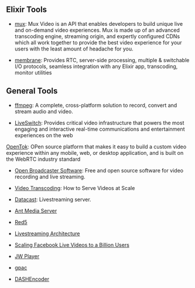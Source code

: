 ## Elixir Tools

- [mux](mux.com): Mux Video is an API that enables developers to build unique live and on-demand video experiences. Mux is made up of an advanced transcoding engine, streaming origin, and expertly configured CDNs which all work together to provide the best video experience for your users with the least amount of headache for you.

- [membrane](https://membrane.stream/): Provides RTC, server-side processing, multiple & switchable I/O protocols, seamless integration with any Elixir app, transcoding, monitor utilities

## General Tools

- [ffmpeg](ffmpeg.org): A complete, cross-platform solution to record, convert and stream audio and video.

- [LiveSwitch](https://www.liveswitch.io/): Provides critical video infrastructure that powers the most engaging and interactive real-time communications and entertainment experiences on the web

[OpenTok](https://github.com/opentok): OPen source platform that makes it easy to build a custom video experience within any mobile, web, or desktop application, and is built on the WebRTC industry standard

- [Open Broadcaster Software](https://obsproject.com/): Free and open source software for video recording and live streaming.
- [Video Transcoding](https://www.egnyte.com/blog/post/transcoding-how-we-serve-videos-at-scale/): How to Serve Videos at Scale

- [Datacast](https://www.dacast.com/): Livestreaming server.

- [Ant Media Server](https://github.com/ant-media/Ant-Media-Server)

- [Red5](https://github.com/red5pro)

- [Livestreaming Architecture](https://www.youtube.com/watch?v=RvsaosnEHWc)

- [Scaling Facebook Live Videos to a Billion Users ](https://www.youtube.com/watch?v=IO4teCbHvZw)
- [JW Player](https://www.jwplayer.com/live-streaming/)

- [gpac](https://github.com/gpac/gpac)

- [DASHEncoder](https://github.com/slederer/DASHEncoder)
